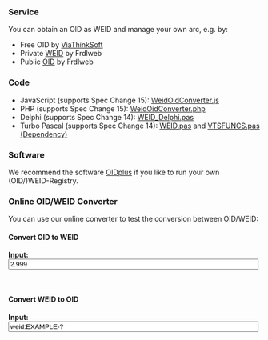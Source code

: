 <a name="service"></a>

### Service
You can obtain an OID as WEID and manage your own arc, e.g. by:
* Free OID by [ViaThinkSoft](https://hosted.oidplus.com/viathinksoft/?goto=oidplus%3Acom.viathinksoft.freeoid)
* Private [WEID](https://registry.frdl.de/?goto=com.frdlweb.freeweid) by Frdlweb
* Public [OID](https://registry.frdl.de/?goto=oidplus%3Acom.viathinksoft.freeoid) by Frdlweb


<a name="code"></a>

### Code
* JavaScript (supports Spec Change 15): [WeidOidConverter.js](https://github.com/WEID-Consortium/weid.info/blob/gh-pages/WeidOidConverter.js)
* PHP (supports Spec Change 15): [WeidOidConverter.php](https://github.com/WEID-Consortium/weid.info/blob/gh-pages/WeidOidConverter.php)
* Delphi (supports Spec Change 14): [WEID_Delphi.pas](https://github.com/danielmarschall/oidplus_nostalgia/tree/master/DOS/WEID_Delphi.pas)
* Turbo Pascal (supports Spec Change 14): [WEID.pas](https://github.com/danielmarschall/oidplus_nostalgia/tree/master/DOS/WEID.PAS) and [VTSFUNCS.pas (Dependency)](https://github.com/danielmarschall/oidplus_nostalgia/tree/master/DOS/VTSFUNCS.PAS)


<a name="software"></a>

### Software
We recommend the software [OIDplus](https://oidplus.com/) if you like to run your own (OID/)WEID-Registry.

<a name="convert"></a>

### Online OID/WEID Converter
You can use our online converter to test the conversion between OID/WEID:

<h4>Convert OID to WEID</h4>
<p><b>Input:</b> <input type="text" value="2.999" name="oid" id="oid" oninput="oidInputChanged();" style="width:500px"></p>
<div id="weid2a"></div>
<div id="oid2a"></div>
<br>
<h4>Convert WEID to OID</h4>
<p><b>Input:</b> <input type="text" value="weid:EXAMPLE-?" name="weid" id="weid" oninput="weidInputChanged();" style="width:500px"></p>
<div id="weid2b"></div>
<div id="oid2b"></div>
<br><br>	

<!--
<a name="test"></a>
<h3>Online OID/WEID-Converter (Beta)</h3>
<p>You can use our online converter to test the conversion between OID/WEID:</p>
<frdlweb-oid2weid></frdlweb-oid2weid>
<br /><strong frdl-if-js-remove="2000">Loading...</strong>
<br /><br />
-->

<script>
oidInputChanged();
weidInputChanged();
</script>
<script>
